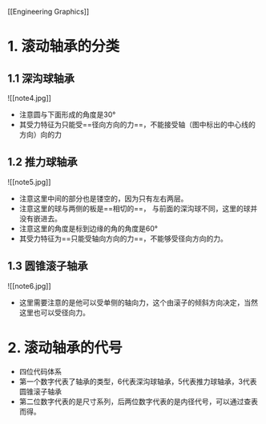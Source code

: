 [[Engineering Graphics]]
# 1. 滚动轴承的分类
## 1.1 深沟球轴承
![[note4.jpg]]
- 注意圆与下面形成的角度是30°
- 其受力特征为只能受==径向方向的力==，不能接受轴（图中标出的中心线的方向）向的力

## 1.2 推力球轴承
![[note5.jpg]]
- 注意这里中间的部分也是镂空的，因为只有左右两层。
- 注意这里的球与两侧的板是==相切的==， 与前面的深沟球不同，这里的球并没有嵌进去。
- 注意这里的角度是标到边缘的角的角度是60°
- 其受力特征为==只能受轴向方向的力==，不能够受径向方向的力。
## 1.3 圆锥滚子轴承 
![[note6.jpg]]
- 这里需要注意的是他可以受单侧的轴向力，这个由滚子的倾斜方向决定，当然这里也可以受径向力。
# 2. 滚动轴承的代号
- 四位代码体系
- 第一个数字代表了轴承的类型，6代表深沟球轴承，5代表推力球轴承，3代表圆锥滚子轴承
- 第二位数字代表的是尺寸系列，后两位数字代表的是内径代号，可以通过查表而得。